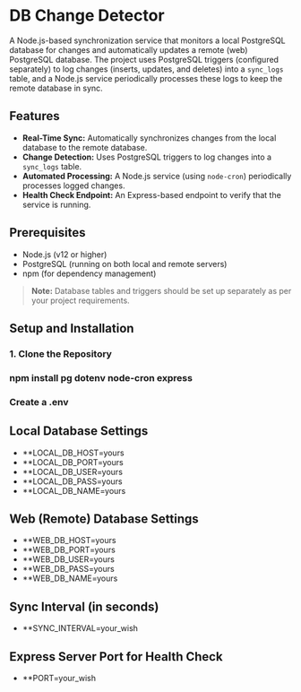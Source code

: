 # DB Change Detector

A Node.js-based synchronization service that monitors a local PostgreSQL database for changes and automatically updates a remote (web) PostgreSQL database. The project uses PostgreSQL triggers (configured separately) to log changes (inserts, updates, and deletes) into a `sync_logs` table, and a Node.js service periodically processes these logs to keep the remote database in sync.

## Features

- **Real-Time Sync:** Automatically synchronizes changes from the local database to the remote database.
- **Change Detection:** Uses PostgreSQL triggers to log changes into a `sync_logs` table.
- **Automated Processing:** A Node.js service (using `node-cron`) periodically processes logged changes.
- **Health Check Endpoint:** An Express-based endpoint to verify that the service is running.

## Prerequisites

- Node.js (v12 or higher)
- PostgreSQL (running on both local and remote servers)
- npm (for dependency management)

> **Note:** Database tables and triggers should be set up separately as per your project requirements.

## Setup and Installation

### 1. Clone the Repository

### npm install pg dotenv node-cron express

### Create a .env

## Local Database Settings

- **LOCAL_DB_HOST=yours
- **LOCAL_DB_PORT=yours
- **LOCAL_DB_USER=yours
- **LOCAL_DB_PASS=yours
- **LOCAL_DB_NAME=yours

## Web (Remote) Database Settings

- **WEB_DB_HOST=yours
- **WEB_DB_PORT=yours
- **WEB_DB_USER=yours
- **WEB_DB_PASS=yours
- **WEB_DB_NAME=yours

## Sync Interval (in seconds)
- **SYNC_INTERVAL=your_wish

## Express Server Port for Health Check
- **PORT=your_wish


